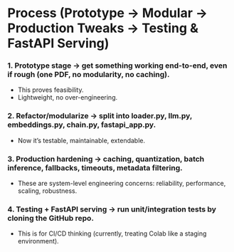 # Process (Prototype → Modular → Production Tweaks → Testing & FastAPI Serving)

### 1. Prototype stage → get something working end-to-end, even if rough (one PDF, no modularity, no caching).

- This proves feasibility.
- Lightweight, no over-engineering.

### 2. Refactor/modularize → split into loader.py, llm.py, embeddings.py, chain.py, fastapi_app.py.
- Now it’s testable, maintainable, extendable.

### 3. Production hardening → caching, quantization, batch inference, fallbacks, timeouts, metadata filtering.
- These are system-level engineering concerns: reliability, performance, scaling, robustness.

### 4. Testing + FastAPI serving → run unit/integration tests by cloning the GitHub repo.
- This is for CI/CD thinking (currently, treating Colab like a staging environment).
